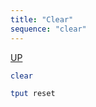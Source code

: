 ```yaml
---
title: "Clear"
sequence: "clear"
---
```


[UP](/linux.html)


```bash
clear
```

```bash
tput reset
```
